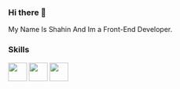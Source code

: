### Hi there 👋

My Name Is Shahin And Im a Front-End Developer.

### Skills
<div style='display:inline-block>
   
  <img src='https://img.icons8.com/?size=512&id=20909&format=png' width='38px'/>
<img src='https://img.icons8.com/?size=512&id=21278&format=png' width='38px'/>
         <img src='https://img.icons8.com/?size=512&id=108784&format=png' width='38px'/>
<img src='https://img.icons8.com/?size=512&id=NfbyHexzVEDk&format=png' width='38px'/>
  </div>

